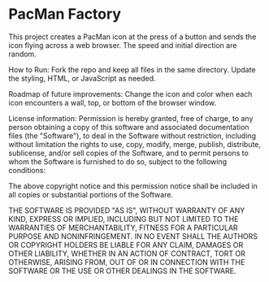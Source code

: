 # PacMan Factory
This project creates a PacMan icon at the press of a button and sends the icon flying across a web browser. The speed and initial direction are random.  

How to Run: Fork the repo and keep all files in the same directory. Update the styling, HTML, or JavaScript as needed.

Roadmap of future improvements: Change the icon and color when each icon encounters a wall, top, or bottom of the browser window.

<p>License information: Permission is hereby granted, free of charge, to any person obtaining
a copy of this software and associated documentation files (the
"Software"), to deal in the Software without restriction, including
without limitation the rights to use, copy, modify, merge, publish,
distribute, sublicense, and/or sell copies of the Software, and to
permit persons to whom the Software is furnished to do so, subject to
the following conditions:

The above copyright notice and this permission notice shall be
included in all copies or substantial portions of the Software.

THE SOFTWARE IS PROVIDED "AS IS", WITHOUT WARRANTY OF ANY KIND,
EXPRESS OR IMPLIED, INCLUDING BUT NOT LIMITED TO THE WARRANTIES OF
MERCHANTABILITY, FITNESS FOR A PARTICULAR PURPOSE AND
NONINFRINGEMENT. IN NO EVENT SHALL THE AUTHORS OR COPYRIGHT HOLDERS BE
LIABLE FOR ANY CLAIM, DAMAGES OR OTHER LIABILITY, WHETHER IN AN ACTION
OF CONTRACT, TORT OR OTHERWISE, ARISING FROM, OUT OF OR IN CONNECTION
WITH THE SOFTWARE OR THE USE OR OTHER DEALINGS IN THE SOFTWARE.</p>
